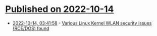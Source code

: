 # [Published on 2022-10-14](index.md)

* [2022-10-14, 03:41:58](https://lobste.rs/s/zkqof8/various_linux_kernel_wlan_security) - [Various Linux Kernel WLAN security issues (RCE/DOS) found](https://lwn.net/ml/oss-security/20221013101046.GB20615@suse.de/)
